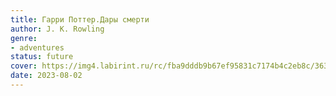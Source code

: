 ```yaml
---
title: Гарри Поттер.Дары смерти
author: J. K. Rowling
genre:
- adventures
status: future
cover: https://img4.labirint.ru/rc/fba9dddb9b67ef95831c7174b4c2eb8c/363x561q80/books16/150746/cover.jpg?1280394613
date: 2023-08-02
---
```


